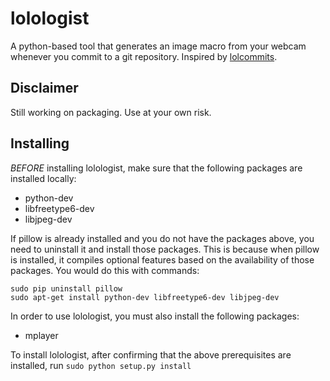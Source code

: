 lolologist
==========

A python-based tool that generates an image macro from your webcam whenever you commit to a git repository. Inspired by [lolcommits](https://github.com/mroth/lolcommits).

Disclaimer
----------
Still working on packaging. Use at your own risk.

Installing
------------
*BEFORE* installing lolologist, make sure that the following packages are installed locally:

* python-dev
* libfreetype6-dev
* libjpeg-dev

If pillow is already installed and you do not have the packages above, you need to uninstall it and install those packages. This is because when pillow is installed, it compiles optional features based on the availability of those packages. You would do this with commands:

    sudo pip uninstall pillow
    sudo apt-get install python-dev libfreetype6-dev libjpeg-dev

In order to use lolologist, you must also install the following packages:
* mplayer

To install lolologist, after confirming that the above prerequisites are installed, run `sudo python setup.py install`
